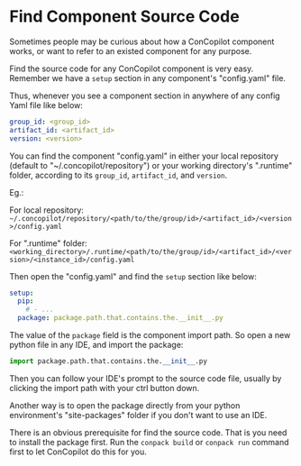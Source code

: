 # Find Component Source Code

Sometimes people may be curious about how a ConCopilot component works,
or want to refer to an existed component for any purpose.

Find the source code for any ConCopilot component is very easy.
Remember we have a `setup` section in any component's "config.yaml" file.

Thus, whenever you see a component section in anywhere of any config Yaml file like below:

```yaml
group_id: <group_id>
artifact_id: <artifact_id>
version: <version>
```

You can find the component "config.yaml" in either your local repository (default to "~/.concopilot/repository") or your working directory's ".runtime" folder,
according to its `group_id`, `artifact_id`, and `version`.

Eg.:

For local repository: `~/.concopilot/repository/<path/to/the/group/id>/<artifact_id>/<version>/config.yaml`

For ".runtime" folder: `<working_directory>/.runtime/<path/to/the/group/id>/<artifact_id>/<version>/<instance_id>/config.yaml`

Then open the "config.yaml" and find the `setup` section like below:

```yaml
setup:
  pip:
    # - ...
  package: package.path.that.contains.the.__init__.py
```

The value of the `package` field is the component import path.
So open a new python file in any IDE, and import the package:

```python
import package.path.that.contains.the.__init__.py
```

Then you can follow your IDE's prompt to the source code file,
usually by clicking the import path with your ctrl button down.

Another way is to open the package directly from your python environment's "site-packages" folder if you don't want to use an IDE.

There is an obvious prerequisite for find the source code.
That is you need to install the package first.
Run the `conpack build` or `conpack run` command first to let ConCopilot do this for you.
